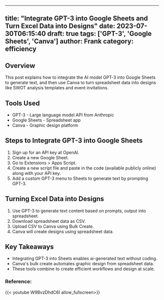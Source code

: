 
---
title: "Integrate GPT-3 into Google Sheets and Turn Excel Data into Designs"
date: 2023-07-30T06:15:40
draft: true
tags: ['GPT-3', 'Google Sheets', 'Canva']
author: Frank
category: efficiency
---

## Overview

This post explains how to integrate the AI model GPT-3 into Google Sheets to generate text, and then use Canva to turn spreadsheet data into designs like SWOT analysis templates and event invitations.

## Tools Used

- GPT-3 - Large language model API from Anthropic
- Google Sheets - Spreadsheet app
- Canva - Graphic design platform 

## Steps to Integrate GPT-3 into Google Sheets

1. Sign up for an API key at OpenAI.
2. Create a new Google Sheet.
3. Go to Extensions > Apps Script.
4. Create a new script file and paste in the code (available publicly online) along with your API key. 
5. Add a custom GPT-3 menu to Sheets to generate text by prompting GPT-3.

## Turning Excel Data into Designs

1. Use GPT-3 to generate text content based on prompts, output into spreadsheet. 
2. Download spreadsheet data as CSV.
3. Upload CSV to Canva using Bulk Create.
4. Canva will create designs using spreadsheet data.

## Key Takeaways

- Integrating GPT-3 into Sheets enables ai-generated text without coding.
- Canva's bulk create automates graphic design from spreadsheet data.
- These tools combine to create efficient workflows and design at scale.


### Reference:
{{< youtube W9BvzDhdC6I allow_fullscreen>}}
        